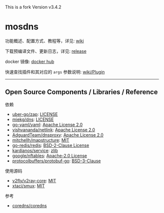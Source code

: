 This is a fork Version
v3.4.2
# mosdns

功能概述、配置方式、教程等，详见: [wiki](https://github.com/IrineSistiana/mosdns/wiki)

下载预编译文件、更新日志，详见: [release](https://github.com/IrineSistiana/mosdns/releases)

docker 镜像: [docker hub](https://hub.docker.com/r/irinesistiana/mosdns)

快速查找插件和其对应的 `args` 参数说明: [wiki/Plugin](https://github.com/IrineSistiana/mosdns/wiki/Plugin)

---

## Open Source Components / Libraries / Reference

依赖

* [uber-go/zap](https://github.com/uber-go/zap): [LICENSE](https://github.com/uber-go/zap/blob/master/LICENSE.txt)
* [miekg/dns](https://github.com/miekg/dns): [LICENSE](https://github.com/miekg/dns/blob/master/LICENSE)
* [go-yaml/yaml](https://github.com/go-yaml/yaml): [Apache License 2.0](https://github.com/go-yaml/yaml/blob/v2/LICENSE)
* [vishvananda/netlink](https://github.com/vishvananda/netlink): [Apache License 2.0](https://github.com/vishvananda/netlink/blob/master/LICENSE)
* [AdguardTeam/dnsproxy](https://github.com/AdguardTeam/dnsproxy): [Apache License 2.0](https://github.com/AdguardTeam/dnsproxy/blob/master/LICENSE)
* [mitchellh/mapstructure](https://github.com/mitchellh/mapstructure): [MIT](https://github.com/mitchellh/mapstructure/blob/master/LICENSE)
* [go-redis/redis](https://github.com/go-redis/redis): [BSD-2-Clause License](https://github.com/go-redis/redis/blob/master/LICENSE)
* [kardianos/service](https://github.com/kardianos/service): [zlib](https://github.com/kardianos/service/blob/master/LICENSE)
* [google/nftables](https://github.com/google/nftables): [Apache-2.0 License](https://github.com/google/nftables/blob/master/LICENSE)
* [protocolbuffers/protobuf-go](https://github.com/protocolbuffers/protobuf-go): [BSD-3-Clause](https://github.com/protocolbuffers/protobuf-go/blob/master/LICENSE)

使用源码

* [v2fly/v2ray-core](https://github.com/v2fly/v2ray-core): [MIT](https://github.com/v2fly/v2ray-core/blob/master/LICENSE)
* [xtaci/smux](https://github.com/xtaci/smux): [MIT](https://github.com/xtaci/smux/blob/master/LICENSE)

参考

* [coredns/coredns](https://github.com/coredns/coredns)
